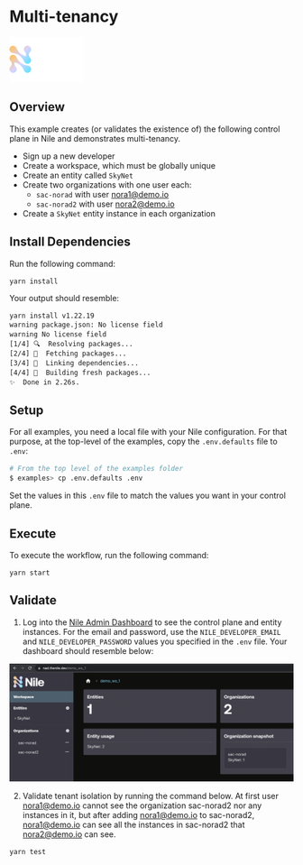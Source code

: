 # Multi-tenancy

![image](../images/Nile-text-logo.png)

## Overview

This example creates (or validates the existence of) the following control plane in Nile and demonstrates multi-tenancy.

- Sign up a new developer
- Create a workspace, which must be globally unique
- Create an entity called `SkyNet`
- Create two organizations with one user each:
  - `sac-norad` with user nora1@demo.io
  - `sac-norad2` with user nora2@demo.io
- Create a `SkyNet` entity instance in each organization

## Install Dependencies

Run the following command:

```
yarn install
```

Your output should resemble:

```bash
yarn install v1.22.19
warning package.json: No license field
warning No license field
[1/4] 🔍  Resolving packages...
[2/4] 🚚  Fetching packages...
[3/4] 🔗  Linking dependencies...
[4/4] 🔨  Building fresh packages...
✨  Done in 2.26s.
```

## Setup

For all examples, you need a local file with your Nile configuration.
For that purpose, at the top-level of the examples, copy the `.env.defaults` file to `.env`:

```bash
# From the top level of the examples folder
$ examples> cp .env.defaults .env
```

Set the values in this `.env` file to match the values you want in your control plane.


## Execute

To execute the workflow, run the following command:

```
yarn start
```

## Validate

1. Log into the [Nile Admin Dashboard](https://nad.thenile.dev/) to see the control plane and entity instances.  For the email and password, use the `NILE_DEVELOPER_EMAIL` and `NILE_DEVELOPER_PASSWORD` values you specified in the `.env` file.  Your dashboard should resemble below:

![image](images/nad.png)

2. Validate tenant isolation by running the command below. At first user nora1@demo.io cannot see the organization sac-norad2 nor any instances in it, but after adding nora1@demo.io to sac-norad2, nora1@demo.io can see all the instances in sac-norad2 that nora2@demo.io can see.

```
yarn test
```
